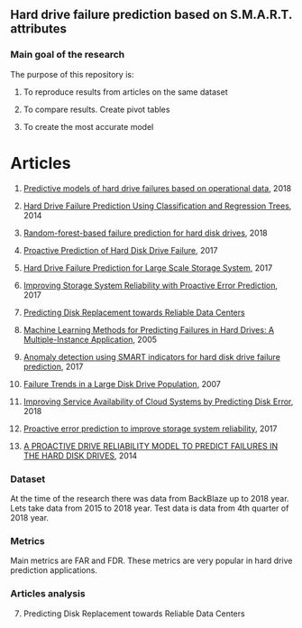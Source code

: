 
## Hard drive failure prediction based on S.M.A.R.T. attributes

### Main goal of the research

The purpose of this repository is:

1. To reproduce results from articles on the same dataset

2. To compare results. Create pivot tables

3. To create the most accurate model

# Articles

1. [Predictive models of hard drive failures based on operational data](https://hal.archives-ouvertes.fr/hal-01703140/document), 2018

2. [Hard Drive Failure Prediction Using Classification and Regression Trees](https://www.researchgate.net/publication/286602543_Hard_Drive_Failure_Prediction_Using_Classification_and_Regression_Trees), 2014

3. [Random-forest-based failure prediction for hard disk drives](https://journals.sagepub.com/doi/full/10.1177/1550147718806480), 2018

4. [Proactive Prediction of Hard Disk Drive Failure](http://cs229.stanford.edu/proj2017/final-reports/5242080.pdf), 2017

5. [Hard Drive Failure Prediction for Large Scale Storage System](https://escholarship.org/uc/item/11x380ng), 2017

6. [Improving Storage System Reliability with Proactive Error Prediction](https://www.usenix.org/system/files/conference/atc17/atc17-mahdisoltani.pdf), 2017

7. [Predicting Disk Replacement towards Reliable Data Centers](https://www.kdd.org/kdd2016/papers/files/adf0849-botezatuA.pdf)

8. [Machine Learning Methods for Predicting Failures in Hard Drives: A Multiple-Instance Application](http://jmlr.csail.mit.edu/papers/volume6/murray05a/murray05a.pdf), 2005

9. [Anomaly detection using SMART indicators for hard disk drive failure prediction](https://www.etran.rs/common/pages/proceedings/IcETRAN2017/RTI/IcETRAN2017_paper_RTI1_6.pdf), 2017

10. [Failure Trends in a Large Disk Drive Population](https://static.googleusercontent.com/media/research.google.com/en//archive/disk_failures.pdf), 2007

11. [Improving Service Availability of Cloud Systems by Predicting Disk Error](https://www.usenix.org/system/files/conference/atc18/atc18-xu-yong.pdf), 2018

12. [Proactive error prediction to improve storage system reliability](https://www.usenix.org/system/files/conference/atc17/atc17-mahdisoltani.pdf), 2017

13. [A PROACTIVE DRIVE RELIABILITY MODEL TO PREDICT FAILURES IN THE HARD DISK DRIVES](http://www.iraj.in/journal/journal_file/journal_pdf/3-78-140957031862-68.pdf), 2014

### Dataset

At the time of the research there was data from BackBlaze up to 2018 year.
Lets take data from 2015 to 2018 year. Test data is data from 4th quarter of 2018 year.

### Metrics

Main metrics are FAR and FDR. These metrics are very popular in hard drive prediction applications.

### Articles analysis

7. Predicting Disk Replacement towards Reliable Data Centers
